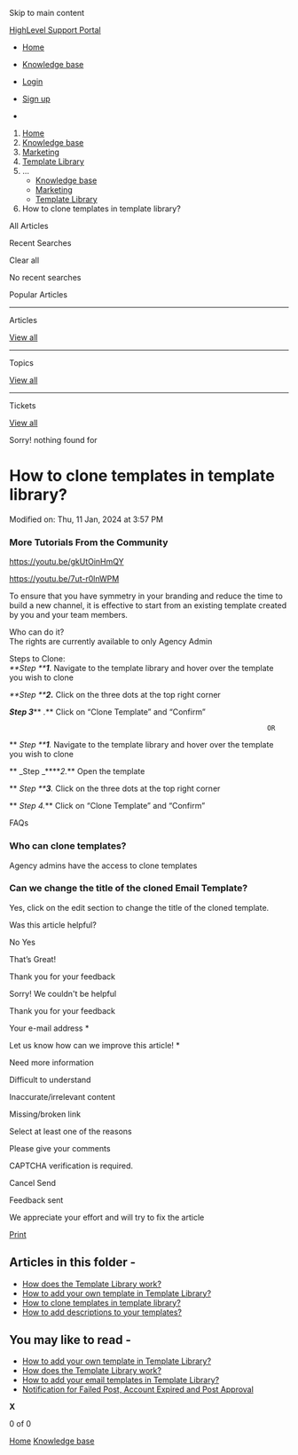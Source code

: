 Skip to main content

[ HighLevel Support Portal ](https://help.gohighlevel.com)

  * [ Home ](/support/home)
  * [ Knowledge base ](/support/solutions)

  * [Login](/support/login)
  * [Sign up](/support/signup)
  * 

  1. [Home](/support/home)
  2. [Knowledge base](/support/solutions)
  3. [Marketing](/support/solutions/48000449565)
  4. [Template Library](/support/solutions/folders/48000687583)
  5. ... 
     * [Knowledge base](/support/solutions)
     * [Marketing](/support/solutions/48000449565)
     * [Template Library](/support/solutions/folders/48000687583)
  6. How to clone templates in template library?

All  Articles 

Recent Searches

Clear all

No recent searches

Popular Articles

* * *

Articles

[View all](/support/search/solutions)

* * *

Topics

[View all](/support/search/topics)

* * *

Tickets

[View all](/support/search/tickets)

Sorry! nothing found for   

# How to clone templates in template library?

Modified on: Thu, 11 Jan, 2024 at 3:57 PM

### More Tutorials From the Community

<https://youtu.be/gkUtOinHmQY>

<https://youtu.be/7ut-r0lnWPM>

To ensure that you have symmetry in your branding and reduce the time to build a new channel, it is effective to start from an existing template created by you and your team members.  
  
Who can do it?  
The rights are currently available to only Agency Admin  

Steps to Clone:   
_**Step  **_**_1_**. Navigate to the template library and hover over the template you wish to clone  

 _**Step  **_**_2._** Click on the three dots at the top right corner  

 _**Step 3**_** _._** Click on “Clone Template” and “Confirm”  
  
                                                                     OR  
  
** _Step  _**_**1**._ Navigate to the template library and hover over the template you wish to clone  

** _Step  _****_2._** Open the template  

** _Step  _**_**3**._ Click on the three dots at the top right corner  

** _Step 4._** Click on “Clone Template” and “Confirm”  

FAQs

### Who can clone templates?

Agency admins have the access to clone templates   

### Can we change the title of the cloned Email Template?

Yes, click on the edit section to change the title of the cloned template.

Was this article helpful?

No  Yes 

That’s Great!

Thank you for your feedback

Sorry! We couldn't be helpful

Thank you for your feedback

Your e-mail address *

Let us know how can we improve this article! *

Need more information 

Difficult to understand 

Inaccurate/irrelevant content 

Missing/broken link 

Select at least one of the reasons 

Please give your comments 

CAPTCHA verification is required. 

Cancel  Send 

Feedback sent

We appreciate your effort and will try to fix the article

[Print](javascript:print\(\))

## Articles in this folder -

  * [How does the Template Library work?](/support/solutions/articles/48001236650-how-does-the-template-library-work-)
  * [How to add your own template in Template Library?](/support/solutions/articles/155000001304-how-to-add-your-own-template-in-template-library-)
  * [How to clone templates in template library?](/support/solutions/articles/155000001458-how-to-clone-templates-in-template-library-)
  * [How to add descriptions to your templates?](/support/solutions/articles/155000001459-how-to-add-descriptions-to-your-templates-)

## You may like to read -

  * [How to add your own template in Template Library?](/support/solutions/articles/155000001304-how-to-add-your-own-template-in-template-library-)
  * [How does the Template Library work?](/support/solutions/articles/48001236650-how-does-the-template-library-work-)
  * [How to add your email templates in Template Library?](/support/solutions/articles/155000003186-how-to-add-your-email-templates-in-template-library-)
  * [Notification for Failed Post, Account Expired and Post Approval](/support/solutions/articles/155000002407-notification-for-failed-post-account-expired-and-post-approval)

**X**

0 of 0 []()

[Home](/support/home) [Knowledge base](/support/solutions)
